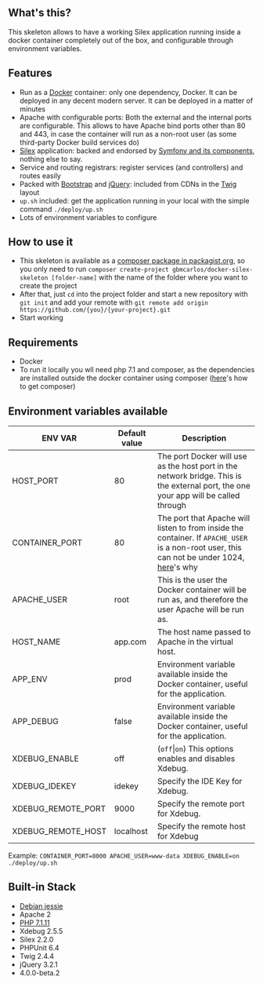 ## What's this?
This skeleton allows to have a working Silex application running inside a docker container completely out of the box, and configurable through environment variables.

## Features 
* Run as a [Docker](https://docs.docker.com/) container: only one dependency, Docker. It can be deployed in any decent modern server. It can be deployed in a matter of minutes
* Apache with configurable ports: Both the external and the internal ports are configurable. This allows to have Apache bind ports other than 80 and 443, in case the container will run as a non-root user (as some third-party Docker build services do) 
* [Silex](https://silex.symfony.com/doc/2.0/) application: backed and endorsed by [Symfony and its components](https://symfony.com/components), nothing else to say.
* Service and routing registrars: register services (and controllers) and routes easily
* Packed with [Bootstrap](https://getbootstrap.com/docs/4.0/getting-started/introduction/) and [jQuery](http://api.jquery.com/): included from CDNs in the [Twig](https://twig.symfony.com/doc/2.x/) layout
* `up.sh` included: get the application running in your local with the simple command `./deploy/up.sh`
* Lots of environment variables to configure

## How to use it
* This skeleton is available as a [composer package in packagist.org](https://packagist.org/packages/gbmcarlos/docker-silex-skeleton), so you only need to run `composer create-project gbmcarlos/docker-silex-skeleton [folder-name]` with the name of the folder where you want to create the project
* After that, just `cd` into the project folder and start a new repository with `git init` and add your remote with `git remote add origin https://github.com/{you}/{your-project}.git`
* Start working

## Requirements
* Docker 
* To run it locally you wll need php 7.1 and composer, as the dependencies are installed outside the docker container using composer ([here](https://getcomposer.org/download/)'s how to get composer)

## Environment variables available

|       ENV VAR      | Default value | Description |
| ------------------ | ------------- | ----------- |
| HOST_PORT          | 80            | The port Docker will use as the host port in the network bridge. This is the external port, the one your app will be called through |
| CONTAINER_PORT     | 80            | The port that Apache will listen to from inside the container. If `APACHE_USER` is a non-root user, this can not be under 1024, [here](https://www.w3.org/Daemon/User/Installation/PrivilegedPorts.html)'s why  |
| APACHE_USER        | root          | This is the user the Docker container will be run as, and therefore the user Apache will be run as. |
| HOST_NAME          | app.com       | The host name passed to Apache in the virtual host. |
| APP_ENV            | prod          | Environment variable available inside the Docker container, useful for the application. |
| APP_DEBUG          | false         | Environment variable available inside the Docker container, useful for the application. |
| XDEBUG_ENABLE      | off           | (`off`\|`on`) This options enables and disables Xdebug. |
| XDEBUG_IDEKEY      | idekey        | Specify the IDE Key for Xdebug. |
| XDEBUG_REMOTE_PORT | 9000          | Specify the remote port for Xdebug. |
| XDEBUG_REMOTE_HOST | localhost     | Specify the remote host for Xdebug |

Example:
`CONTAINER_PORT=8000 APACHE_USER=www-data XDEBUG_ENABLE=on ./deploy/up.sh`

## Built-in Stack
* [Debian jessie](https://hub.docker.com/r/_/debian/)
* Apache 2
* [PHP 7.1.11](https://hub.docker.com/_/php/)
* Xdebug 2.5.5
* Silex 2.2.0
* PHPUnit 6.4
* Twig 2.4.4
* jQuery 3.2.1
* 4.0.0-beta.2
